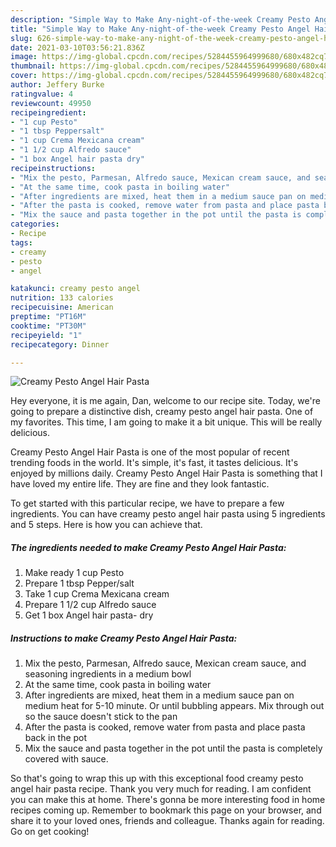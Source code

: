 ```yaml
---
description: "Simple Way to Make Any-night-of-the-week Creamy Pesto Angel Hair Pasta"
title: "Simple Way to Make Any-night-of-the-week Creamy Pesto Angel Hair Pasta"
slug: 626-simple-way-to-make-any-night-of-the-week-creamy-pesto-angel-hair-pasta
date: 2021-03-10T03:56:21.836Z
image: https://img-global.cpcdn.com/recipes/5284455964999680/680x482cq70/creamy-pesto-angel-hair-pasta-recipe-main-photo.jpg
thumbnail: https://img-global.cpcdn.com/recipes/5284455964999680/680x482cq70/creamy-pesto-angel-hair-pasta-recipe-main-photo.jpg
cover: https://img-global.cpcdn.com/recipes/5284455964999680/680x482cq70/creamy-pesto-angel-hair-pasta-recipe-main-photo.jpg
author: Jeffery Burke
ratingvalue: 4
reviewcount: 49950
recipeingredient:
- "1 cup Pesto"
- "1 tbsp Peppersalt"
- "1 cup Crema Mexicana cream"
- "1 1/2 cup Alfredo sauce"
- "1 box Angel hair pasta dry"
recipeinstructions:
- "Mix the pesto, Parmesan, Alfredo sauce, Mexican cream sauce, and seasoning ingredients in a medium bowl"
- "At the same time, cook pasta in boiling water"
- "After ingredients are mixed, heat them in a medium sauce pan on medium heat for 5-10 minute. Or until bubbling appears. Mix through out so the sauce doesn&#39;t stick to the pan"
- "After the pasta is cooked, remove water from pasta and place pasta back in the pot"
- "Mix the sauce and pasta together in the pot until the pasta is completely covered with sauce."
categories:
- Recipe
tags:
- creamy
- pesto
- angel

katakunci: creamy pesto angel 
nutrition: 133 calories
recipecuisine: American
preptime: "PT16M"
cooktime: "PT30M"
recipeyield: "1"
recipecategory: Dinner

---
```



![Creamy Pesto Angel Hair Pasta](https://img-global.cpcdn.com/recipes/5284455964999680/680x482cq70/creamy-pesto-angel-hair-pasta-recipe-main-photo.jpg)

Hey everyone, it is me again, Dan, welcome to our recipe site. Today, we're going to prepare a distinctive dish, creamy pesto angel hair pasta. One of my favorites. This time, I am going to make it a bit unique. This will be really delicious.

Creamy Pesto Angel Hair Pasta is one of the most popular of recent trending foods in the world. It's simple, it's fast, it tastes delicious. It's enjoyed by millions daily. Creamy Pesto Angel Hair Pasta is something that I have loved my entire life. They are fine and they look fantastic.




To get started with this particular recipe, we have to prepare a few ingredients. You can have creamy pesto angel hair pasta using 5 ingredients and 5 steps. Here is how you can achieve that.

<!--inarticleads1-->

##### The ingredients needed to make Creamy Pesto Angel Hair Pasta:

1. Make ready 1 cup Pesto
1. Prepare 1 tbsp Pepper/salt
1. Take 1 cup Crema Mexicana cream
1. Prepare 1 1/2 cup Alfredo sauce
1. Get 1 box Angel hair pasta- dry




<!--inarticleads2-->

##### Instructions to make Creamy Pesto Angel Hair Pasta:

1. Mix the pesto, Parmesan, Alfredo sauce, Mexican cream sauce, and seasoning ingredients in a medium bowl
1. At the same time, cook pasta in boiling water
1. After ingredients are mixed, heat them in a medium sauce pan on medium heat for 5-10 minute. Or until bubbling appears. Mix through out so the sauce doesn&#39;t stick to the pan
1. After the pasta is cooked, remove water from pasta and place pasta back in the pot
1. Mix the sauce and pasta together in the pot until the pasta is completely covered with sauce.




So that's going to wrap this up with this exceptional food creamy pesto angel hair pasta recipe. Thank you very much for reading. I am confident you can make this at home. There's gonna be more interesting food in home recipes coming up. Remember to bookmark this page on your browser, and share it to your loved ones, friends and colleague. Thanks again for reading. Go on get cooking!
